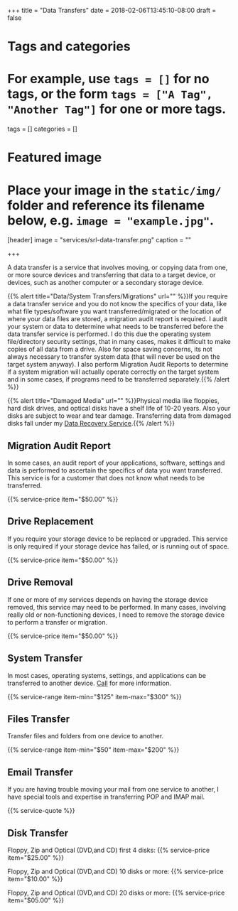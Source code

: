 +++
title = "Data Transfers"
date = 2018-02-06T13:45:10-08:00
draft = false

# Tags and categories
# For example, use `tags = []` for no tags, or the form `tags = ["A Tag", "Another Tag"]` for one or more tags.
tags = []
categories = []

# Featured image
# Place your image in the `static/img/` folder and reference its filename below, e.g. `image = "example.jpg"`.
[header]
image = "services/srl-data-transfer.png"
caption = ""

+++

A data transfer is a service that involves moving, or copying data from one, or more source devices and transferring that data to a target device, or devices, such as another computer or a secondary storage device.

{{% alert title="Data/System Transfers/Migrations" url="" %}}If you require a data transfer service and you do not know the specifics of your data, like what file types/software you want transferred/migrated or the location of where your data files are stored, a migration audit report is required. I audit your system or data to determine what needs to be transferred before the data transfer service is performed. I do this due the operating system file/directory security settings, that in many cases, makes it difficult to make copies of all data from a drive. Also for space saving concerns, its not always necessary to transfer system data (that will never be used on the target system anyway). I also perform  Migration Audit Reports to determine if a system migration will actually operate correctly on the target system and in some cases, if programs need to be transferred separately.{{% /alert %}}

{{% alert title="Damaged Media" url="" %}}Physical media like floppies, hard disk drives, and optical disks have a shelf life of 10-20 years. Also your disks are subject to wear and tear damage. Transferring data from damaged disks fall under my [Data Recovery Service](/services/data/recovery/).{{% /alert %}}

## Migration Audit Report
In some cases, an audit report of your applications, software, settings and data is performed to ascertain the specifics of data you want transferred. This service is for a customer that does not know what needs to be transferred.

{{% service-price item="$50.00" %}}

## Drive Replacement
If you require your storage device to be replaced or upgraded. This service is only required if your storage device has failed, or is running out of space.

{{% service-price item="$50.00" %}}

## Drive Removal
If one or more of my services depends on having the storage device removed, this service may need to be performed. In many cases, involving really old or non-functioning devices, I need to remove the storage device to perform a transfer or migration.

{{% service-price item="$50.00" %}}

## System Transfer
In most cases, operating systems, settings, and applications can be transferred to another device. [Call](/#contact) for more information.

{{% service-range item-min="$125" item-max="$300" %}}

## Files Transfer
Transfer files and folders from one device to another.

{{% service-range item-min="$50" item-max="$200" %}}

## Email Transfer
If you are having trouble moving your mail from one service to another, I have special tools and expertise in transferring POP and IMAP mail.

{{% service-quote %}}

## Disk Transfer

Floppy, Zip and Optical (DVD,and CD) first 4 disks:
{{% service-price item="$25.00" %}}

Floppy, Zip and Optical (DVD,and CD) 10 disks or more:
{{% service-price item="$10.00" %}}

Floppy, Zip and Optical (DVD,and CD) 20 disks or more:
{{% service-price item="$05.00" %}}